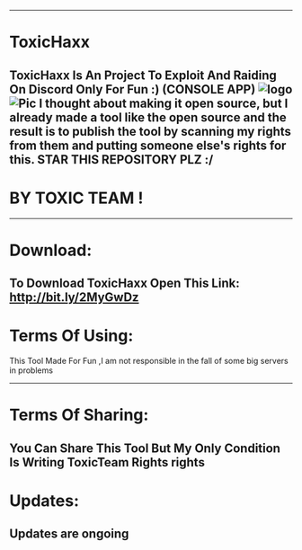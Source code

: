 -----------------------
# ToxicHaxx
ToxicHaxx Is An Project To Exploit And Raiding On Discord Only For Fun :)
(CONSOLE APP)
![logo](https://6.top4top.net/p_1331viz4e1.png)
![Pic](https://2.top4top.net/p_1331krrto1.png)
I thought about making it open source, but I already made a tool like the open source and the result is to publish the tool by scanning my rights from them and putting someone else's rights for this.
STAR THIS REPOSITORY PLZ :/
-----------------------
# BY TOXIC TEAM !
--------------------
# Download:
**To Download ToxicHaxx Open This Link:** http://bit.ly/2MyGwDz
--------------------

# Terms Of Using:
This Tool Made For Fun ,I am not responsible in the fall of some big servers in problems




-------------------------
# Terms Of Sharing:
You Can Share This Tool But My Only Condition Is Writing ToxicTeam Rights rights
--------------
# Updates:
Updates are ongoing
-------------

